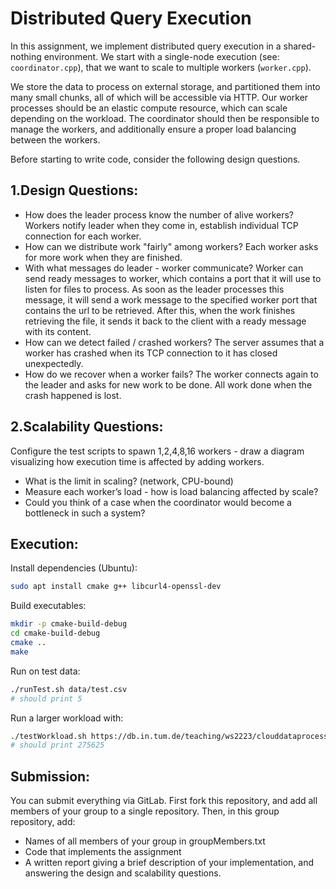 # Distributed Query Execution

In this assignment, we implement distributed query execution in a shared-nothing environment.
We start with a single-node execution (see: `coordinator.cpp`), that we want to scale to multiple workers (`worker.cpp`).

We store the data to process on external storage, and partitioned them into many small chunks, all of which will be accessible via HTTP.
Our worker processes should be an elastic compute resource, which can scale depending on the workload.
The coordinator should then be responsible to manage the workers, and additionally ensure a proper load balancing between the workers.

Before starting to write code, consider the following design questions.

## 1.Design Questions:

* How does the leader process know the number of alive workers?
Workers notify leader when they come in, establish individual TCP connection for each worker.
* How can we distribute work "fairly" among workers?
Each worker asks for more work when they are finished.
* With what messages do leader - worker communicate?
Worker can send ready messages to worker, which contains a port that it will use to listen for files to process.
As soon as the leader processes this message, it will send a work message to the specified worker port that contains the url to be retrieved.
After this, when the work finishes retrieving the file, it sends it back to the client with a ready message with its content.
* How can we detect failed / crashed workers?
The server assumes that a worker has crashed when its TCP connection to it has closed unexpectedly.
* How do we recover when a worker fails?
The worker connects again to the leader and asks for new work to be done. All work done when the crash happened is lost.

## 2.Scalability Questions:

Configure the test scripts to spawn 1,2,4,8,16 workers - draw a diagram visualizing how execution time is affected by adding workers.
* What is the limit in scaling? (network, CPU-bound)
* Measure each worker’s load - how is load balancing affected by scale? 
* Could you think of a case when the coordinator would become a bottleneck in such a system?

## Execution:

Install dependencies (Ubuntu):

```bash
sudo apt install cmake g++ libcurl4-openssl-dev
```

Build executables:

```bash
mkdir -p cmake-build-debug
cd cmake-build-debug
cmake ..
make
```

Run on test data:

```bash
./runTest.sh data/test.csv
# should print 5
```

Run a larger workload with:

```bash
./testWorkload.sh https://db.in.tum.de/teaching/ws2223/clouddataprocessing/data/filelist.csv
# should print 275625
```

## Submission:
You can submit everything via GitLab.
First fork this repository, and add all members of your group to a single repository.
Then, in this group repository, add:
* Names of all members of your group in groupMembers.txt
* Code that implements the assignment
* A written report giving a brief description of your implementation, and answering the design and scalability questions.
